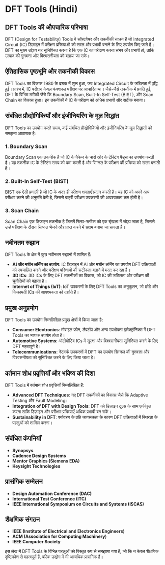 # DFT Tools (Hindi)

## DFT Tools की औपचारिक परिभाषा
DFT (Design for Testability) Tools वे सॉफ़्टवेयर और तकनीकी साधन हैं जो Integrated Circuit (IC) डिज़ाइन में परीक्षण प्रक्रियाओं को सरल और प्रभावी बनाने के लिए उपयोग किए जाते हैं। DFT का मुख्य उद्देश्य यह सुनिश्चित करना है कि एक IC का परीक्षण करना संभव और प्रभावी हो, ताकि उत्पाद की गुणवत्ता और विश्वसनीयता को बढ़ाया जा सके। 

## ऐतिहासिक पृष्ठभूमि और तकनीकी विकास
DFT Tools का विकास 1980 के दशक में शुरू हुआ, जब Integrated Circuit के जटिलता में वृद्धि हुई। प्रारंभ में, IC परीक्षण केवल फंक्शनल परीक्षण पर आधारित था। जैसे-जैसे तकनीक में प्रगति हुई, DFT के विभिन्न तरीकों जैसे कि Boundary Scan, Built-In Self-Test (BIST), और Scan Chain का विकास हुआ। इन तकनीकों ने IC के परीक्षण को अधिक प्रभावी और सटीक बनाया।

## संबंधित प्रौद्योगिकियाँ और इंजीनियरिंग के मूल सिद्धांत
DFT Tools का उपयोग करते समय, कई संबंधित प्रौद्योगिकियों और इंजीनियरिंग के मूल सिद्धांतों को समझना आवश्यक है:

### 1. Boundary Scan
Boundary Scan एक तकनीक है जो IC के पैकेज के चारों ओर के टेस्टिंग पैड्स का उपयोग करती है। यह तकनीक IC के टेस्टिंग समय को कम करती है और सिग्नल के परीक्षण की प्रक्रिया को सरल बनाती है।

### 2. Built-In Self-Test (BIST)
BIST एक ऐसी प्रणाली है जो IC के अंदर ही परीक्षण क्षमताएँ प्रदान करती है। यह IC को अपने आप परीक्षण करने की अनुमति देती है, जिससे बाहरी परीक्षण उपकरणों की आवश्यकता कम होती है।

### 3. Scan Chain
Scan Chain एक डिज़ाइन तकनीक है जिसमें फ्लिप-फ्लॉप्स को एक श्रृंखला में जोड़ा जाता है, जिससे उन्हें परीक्षण के दौरान सिग्नल भेजने और प्राप्त करने में सक्षम बनाया जा सकता है। 

## नवीनतम रुझान
DFT Tools के क्षेत्र में कुछ नवीनतम रुझानों में शामिल हैं:

- **AI और मशीन लर्निंग का उपयोग**: IC डिज़ाइन में AI और मशीन लर्निंग का उपयोग DFT प्रक्रियाओं को स्वचालित करने और परीक्षण परिणामों की सटीकता बढ़ाने में मदद कर रहा है।
- **3D ICs**: 3D ICs के लिए DFT तकनीकों का विकास, जो IC की जटिलता और परीक्षण की चुनौतियों को बढ़ाता है।
- **Internet of Things (IoT)**: IoT उपकरणों के लिए DFT Tools का अनुकूलन, जो छोटे और किफायती ICs की आवश्यकता को दर्शाते हैं।

## प्रमुख अनुप्रयोग
DFT Tools का उपयोग निम्नलिखित प्रमुख क्षेत्रों में किया जाता है:

- **Consumer Electronics**: मोबाइल फोन, लैपटॉप और अन्य उपभोक्ता इलेक्ट्रॉनिक्स में DFT Tools का व्यापक उपयोग होता है।
- **Automotive Systems**: ऑटोमोटिव ICs में सुरक्षा और विश्वसनीयता सुनिश्चित करने के लिए DFT महत्वपूर्ण है।
- **Telecommunications**: नेटवर्क उपकरणों में DFT का उपयोग सिग्नल की गुणवत्ता और विश्वसनीयता को सुनिश्चित करने के लिए किया जाता है।

## वर्तमान शोध प्रवृत्तियाँ और भविष्य की दिशा
DFT Tools में वर्तमान शोध प्रवृत्तियाँ निम्नलिखित हैं:

- **Advanced DFT Techniques**: नए DFT तकनीकों का विकास जैसे कि Adaptive Testing और Fault Modeling।
- **Integration of DFT with Design Tools**: DFT को डिज़ाइन टूल्स के साथ एकीकृत करना ताकि डिज़ाइन और परीक्षण प्रक्रियाएँ अधिक प्रभावी बन सकें।
- **Sustainability in DFT**: पर्यावरण के प्रति जागरूकता के कारण DFT प्रक्रियाओं में स्थिरता के पहलुओं को शामिल करना।

## संबंधित कंपनियाँ
- **Synopsys**
- **Cadence Design Systems**
- **Mentor Graphics (Siemens EDA)**
- **Keysight Technologies**

## प्रासंगिक सम्मेलन
- **Design Automation Conference (DAC)**
- **International Test Conference (ITC)**
- **IEEE International Symposium on Circuits and Systems (ISCAS)**

## शैक्षणिक संगठन
- **IEEE (Institute of Electrical and Electronics Engineers)**
- **ACM (Association for Computing Machinery)**
- **IEEE Computer Society**

इस लेख में DFT Tools के विभिन्न पहलुओं को विस्तृत रूप से समझाया गया है, जो कि न केवल शैक्षणिक दृष्टिकोण से महत्वपूर्ण हैं, बल्कि उद्योग में भी अत्यधिक प्रासंगिक हैं।